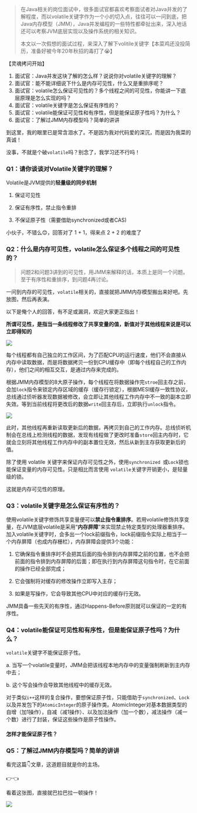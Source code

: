 > 在Java相关的岗位面试中，很多面试官都喜欢考察面试者对Java并发的了解程度，而以volatile关键字作为一个小的切入点，往往可以一问到底，把Java内存模型（JMM），Java并发编程的一些特性都牵扯出来，深入地话还可以考察JVM底层实现以及操作系统的相关知识。
>
> 本文以一次假想的面试过程，来深入了解下volitile关键字【本菜鸡还没投简历，准备好被今年20年秋招的毒打了😭】

【灵魂拷问开始】

1. 面试官：Java并发这块了解的怎么样？说说你对volatile关键字的理解？
2. 面试官：能不能详细说下什么是内存可见性，什么又是重排序呢？
3. 面试官：volatile怎么保证可见性的？多个线程之间的可见性，你能讲一下底层原理是怎么实现的吗？
4. 面试官：volatile关键字是怎么保证有序性的？
5. 面试官：volatile能保证可见性和有序性，但是能保证原子性吗？为什么？
6. 面试官：了解过JMM内存模型吗？简单的讲讲

到这里，我的眼里已是常含泪水了。不是因为我对代码爱的深沉，而是因为我菜的真诚！

没事，不就是个破`volatile`吗？别念了，我学习还不行吗！



### Q1：请你谈谈对Volatile关键字的理解？

Volatile是JVM提供的**轻量级的同步机制**

1. 保证可见性

2. 保证有序性，禁止指令重排

3. 不保证原子性（需要借助synchronized或者CAS)

小伙子，不错么😊，回答对了 1 + 1，得来点 2 + 2 的难度了
	

### Q2：什么是内存可见性，volatile怎么保证多个线程之间的可见性的？

> 问题2和问题3讲到的可见性，用JMM来解释的话，本质上是同一个问题。至于有序性和重排序，到问题4再讨论。

一问到内存的可见性，`volatile`相关的，直接就把JMM内存模型搬出来好吧。先放图，然后再表演。

以下是俺个人的回答，有不足或漏洞，欢迎大家更正指出！

**所谓可见性，是指当一条线程修改了共享变量的值，新值对于其他线程来说是可以立即得知的**

![](https://iqqcode-blog.oss-cn-beijing.aliyuncs.com/img/20200613100012.png)

每个线程都有自己独立的工作区间，为了匹配CPU的运行速度，他们不会直接从内存中读取数据，而是将数据拷贝一份到CPU缓存中（即每个线程自己的工作内存），他们之间的相互交互，是通过内存来完成的。

根据JMM内存模型的8大原子操作，每个线程在将数据操作完`stroe`回主存之前，会加`lock`指令来锁定内存区域的缓存（缓存行锁定），根据MESI缓存一致性协议，总线通过侦听器发现数据被修改，会立即让其他线程工作内存中不一致的副本立即失效。等到当前线程将更改后的数据`write`回主存后，立即执行`unlock`指令。

![](https://iqqcode-blog.oss-cn-beijing.aliyuncs.com/img/20200613100504.png)

此时，其他线程再重新读取更新后的数据，再拷贝到自己的工作内存。总线侦听机制会在总线上检测线程的数据，发现有线程做了更改时准备`store`回主内存时，它就会立刻将其他线程工作内存中的副本置位无效，然后从新到主存获取更新后的值。

除了使用 volatile 关键字来保证内存可见性之外，使用`synchronized `或`Lock`锁也能保证变量的内存可见性。只是相比而言使用 `volatile`关键字开销更小，是轻量级的锁。

这就是内存可见性的原理。



### Q3：volatile关键字是怎么保证有序性的？

使用volatile关键字修饰共享变量便可以**禁止指令重排序**。若用volatile修饰共享变量，在JVM底层volatile是采用“**内存屏障**”来实现禁止特定类型的处理器重排序。加入volatile关键字时，会多出一个lock前缀指令，lock前缀指令实际上相当于一个内存屏障（也成内存栅栏），内存屏障会提供3个功能：

1. 它确保指令重排序时不会把其后面的指令排到内存屏障之前的位置，也不会把前面的指令排到内存屏障的后面；即在执行到内存屏障这句指令时，在它前面的操作已经全部完成；

2. 它会强制将对缓存的修改操作立即写入主存；

3. 如果是写操作，它会导致其他CPU中对应的缓存行无效。

JMM具备一些先天的有序性，通过Happens-Before原则就可以保证的一定的有序性。



### Q4：volatile能保证可见性和有序性，但是能保证原子性吗？为什么？

`volatile`关键字不能保证原子性。

a. 当写一个volatile变量时，JMM会把该线程本地内存中的变量强制刷新到主内存中去；

b. 这个写会操作会导致其他线程中的缓存无效。

对于类似`i++`这样的复合操作，要想保证原子性，只能借助于`synchronized`、`Lock`以及并发包下的`AtomicInteger`的原子操作类。AtomicInteger对基本数据类型的 自增（加1操作），自减（减1操作）、以及加法操作（加一个数），减法操作（减一个数）进行了封装，保证这些操作是原子性操作。

#### 怎样才能保证原子性？





### Q5：了解过JMM内存模型吗？简单的讲讲

看完这篇👇文章，这道题目就是你的主场。

👉👈

看着这张图，直接就巴拉巴拉一顿操作！

![](https://iqqcode-blog.oss-cn-beijing.aliyuncs.com/img/20200613152249.png)